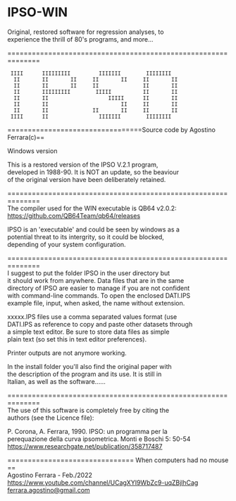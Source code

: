 # IPSO-WIN
Original, restored software for regression analyses, to    
experience the thrill of 80's programs, and more...   
 
==============================================================

     IIII      IIIIIIIII         IIIIIII        IIIIIIII  
      II       II       II     II       II     II       II
      II       II       II     II              II       II
      II       IIIIIIIII        IIIII          II       II
      II       II                   IIIII      II       II
      II       II                       II     II       II
      II       II              II       II     II       II
     IIII      II                IIIIIII        IIIIIIII

=================================Source code by Agostino Ferrara(c)==

Windows version   

This is a restored version of the IPSO V.2.1 program,   
developed in 1988-90.  It is NOT an update, so the beaviour   
of the original version have been deliberately retained.   

==============================================================  
The compiler used for the WIN executable is QB64 v2.0.2:    
https://github.com/QB64Team/qb64/releases      

IPSO is an 'executable' and could be seen by windows as a   
potential threat to its intergrity, so it could be blocked,   
depending of your system configuration.   
  
==============================================================   
I suggest to put the folder IPSO in the user directory but   
it should work from anywhere. Data files that are in the same   
directory of IPSO are easier to manage if you are not confident   
with command-line commands. To open the enclosed  DATI.IPS    
example file, input, when asked, the name without extension.   
  
xxxxx.IPS files use a comma separated values format (use   
DATI.IPS as reference to copy and paste other datasets through    
a simple text editor. Be sure to store data files as simple    
plain text (so set this in text editor preferences).   
  
Printer outputs are not anymore working.   
   
In the install folder you'll also find the original paper with    
the description of the program and its use. It is still in   
Italian,  as well as the software......     
  
==============================================================   
The use of this software is completely free by citing the   
authors (see the Licence file):   
  
P. Corona, A. Ferrara, 1990. IPSO: un programma per la    
perequazione della curva  ipsometrica. Monti e Boschi 5: 50-54      
https://www.researchgate.net/publication/358717487   
 


=============================== When computers had no mouse ==   
Agostino Ferrara - Feb./2022    
https://www.youtube.com/channel/UCagXYI9WbZc9-uqZBjlhCag   
ferrara.agostino@gmail.com   
   
